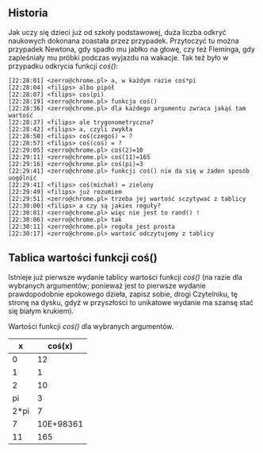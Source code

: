 ## Historia

Jak uczy się dzieci już od szkoły podstawowej, duża liczba odkryć naukowych dokonana zoastała przez przypadek. Przytoczyć tu można przypadek Newtona, gdy spadło mu jabłko na głowę, czy też Fleminga, gdy zapleśniały mu próbki podczas wyjazdu na wakacje. Tak też było w przypadku odkrycia funkcji *coś()*:

```
[22:28:01] <zerro@chrome.pl> a, w każdym razie coś*pi
[22:28:04] <filips> albo pipół
[22:28:07] <filips> cos(pi)
[22:28:19] <zerro@chrome.pl> funkcja coś()
[22:28:36] <zerro@chrome.pl> dla każdego argumentu zwraca jakąś tam wartość
[22:28:37] <filips> ale trygonometryczna?
[22:28:42] <filips> a, czyli zwykła
[22:28:50] <filips> coś(czegoś) = ?
[22:28:57] <filips> coś(coś) = ?
[22:29:05] <zerro@chrome.pl> coś(2)=10
[22:29:11] <zerro@chrome.pl> coś(11)=165
[22:29:16] <zerro@chrome.pl> coś(pi)=3
[22:29:41] <zerro@chrome.pl> funkcji coś() nie da się w żaden sposób uogólnić
[22:29:41] <filips> coś(michał) = zielony
[22:29:49] <filips> już rozumiem
[22:29:51] <zerro@chrome.pl> trzeba jej wartość sczytywać z tablicy
[22:30:00] <filips> a czy są jakies reguły?
[22:30:01] <zerro@chrome.pl> więc nie jest to rand() !
[22:30:06] <zerro@chrome.pl> tak
[22:30:11] <zerro@chrome.pl> reguła jest prosta
[22:30:17] <zerro@chrome.pl> wartość odczytujemy z tablicy
```

## Tablica wartości funkcji coś()

Istnieje już pierwsze wydanie tablicy wartości funkcji *coś()* (na razie dla wybranych argumentów; ponieważ jest to pierwsze wydanie prawdopodobnie epokowego dzieła, zapisz sobie, drogi Czytelniku, tę stronę na dysku, gdyż w przyszłości to unikatowe wydanie ma szansę stać się białym krukiem).

Wartości funkcji *coś()* dla wybranych argumentów.

|   x   |   coś(x)   |
| ----- | ----------- |
| 0 | 12 |
| 1 | 1 |
| 2 | 10 |
| pi | 3 |
| 2*pi | 7 |
| 7 | 10E+98361 |
| 11 | 165 |


